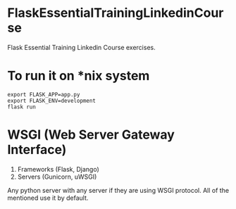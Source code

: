 # FlaskEssentialTrainingLinkedinCourse

Flask Essential Training Linkedin Course exercises.

# To run it on \*nix system

    export FLASK_APP=app.py
    export FLASK_ENV=development
    flask run

# WSGI (Web Server Gateway Interface)

1.  Frameworks (Flask, Django)
2.  Servers (Gunicorn, uWSGI)

Any python server with any server if they are using WSGI protocol. All of the mentioned use it by default.
